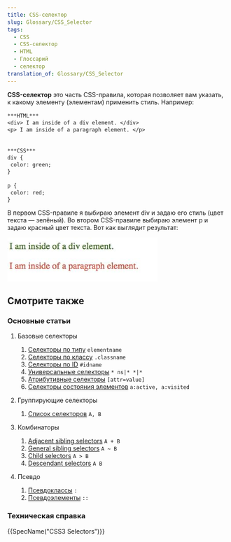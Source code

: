 ```yaml
---
title: CSS-селектор
slug: Glossary/CSS_Selector
tags:
  - CSS
  - CSS-селектор
  - HTML
  - Глоссарий
  - селектор
translation_of: Glossary/CSS_Selector
---
```


**CSS-селектор** это часть CSS-правила, которая позволяет вам указать, к какому элементу (элементам) применить стиль. Например:

```
***HTML***
<div> I am inside of a div element. </div>
<p> I am inside of a paragraph element. </p>


***CSS***
div {
 color: green;
}

p {
 color: red;
}
```

В первом CSS-правиле я выбираю элемент div и задаю его стиль (цвет текста — зелёный). Во втором CSS-правиле выбираю элемент p и задаю красный цвет текста. Вот как выглядит результат:

![CSS selector coding results](cssselectormdnglossary.jpg)

## Смотрите также

### Основные статьи

1. Базовые селекторы

   1. [Селекторы по типу](/ru/docs/Web/CSS/Type_selectors) `elementname`
   2. [Селекторы по классу](/ru/docs/Web/CSS/Class_selectors) `.classname`
   3. [Селекторы по ID](/ru/docs/Web/CSS/ID_selectors) `#idname`
   4. [Универсальные селекторы](/ru/docs/Web/CSS/Universal_selectors) `* ns|* *|*`
   5. [Атрибутивные селекторы](/ru/docs/Web/CSS/Attribute_selectors) `[attr=value]`
   6. [Селекторы состояния элементов](/ru/docs/Web/CSS/Pseudo-classes) `a:active, a:visited`

2. Группирующие селекторы

   1. [Список селекторов](/ru/docs/Web/CSS/Selector_list) `A, B`

3. Комбинаторы

   1. [Adjacent sibling selectors](/ru/docs/Web/CSS/Adjacent_sibling_selectors) `A + B`
   2. [General sibling selectors](/ru/docs/Web/CSS/General_sibling_selectors) `A ~ B`
   3. [Child selectors](/ru/docs/Web/CSS/Child_selectors) `A > B`
   4. [Descendant selectors](/ru/docs/Web/CSS/Descendant_selectors) `A B`

4. Псевдо

   1. [Псевдоклассы](/ru/docs/Web/CSS/Pseudo-classes) `:`
   2. [Псевдоэлементы](/ru/docs/Web/CSS/Pseudo-elements) `::`

### Техническая справка

{{SpecName("CSS3 Selectors")}}

